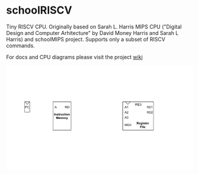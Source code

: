 # schoolRISCV

Tiny RISCV CPU. Originally based on Sarah L. Harris MIPS CPU ("Digital Design and Computer Arhitecture" by David Money Harris and Sarah L Harris) and schoolMIPS project. Supports only a subset of RISCV commands.

For docs and CPU diagrams please visit the project [wiki](https://github.com/zhelnio/schoolRISCV/wiki)

![schoolRISCV](/doc/schoolRISCV.gif)
